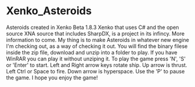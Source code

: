 # Xenko_Asteroids
Asteroids created in Xenko Beta 1.8.3
Xenko that uses C# and the open source XNA source that includes SharpDX, is a project in its infincy. More information to come.
My thing is to make Asteroids in whatever new engine I'm checking out, as a way of checking it out.
You will find the binary filese inside the zip file, download and unzip into a folder to play. If you have WinRAR you can play it without unziping it.
To play the game press 'N', 'S' or 'Enter' to start. Left and Right arrow keys rotate ship. Up arrow is thrust. Left Ctrl or Space to fire. Down arrow is hyperspace. Use the 'P' to pause the game.
I hope you enjoy the game!
